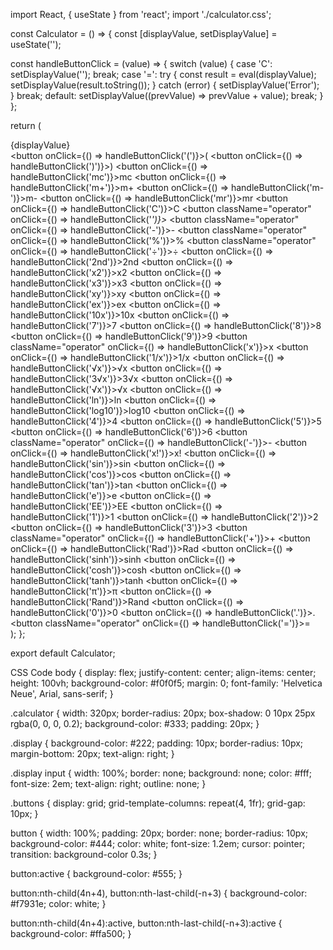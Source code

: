 import React, { useState } from 'react';
import './calculator.css';


const Calculator = () => {
  const [displayValue, setDisplayValue] = useState('');

  const handleButtonClick = (value) => {
    switch (value) {
      case 'C':
        setDisplayValue('');
        break;
      case '=':
        try {
          const result = eval(displayValue); 
          setDisplayValue(result.toString());
        } catch (error) {
          setDisplayValue('Error');
        }
        break;
      default:
        setDisplayValue((prevValue) => prevValue + value);
        break;
    }
  };

  return (
    <div className="calculator">
      <div className="display">{displayValue}</div>
      <button onClick={() => handleButtonClick('(')}>(</button>
      <button onClick={() => handleButtonClick(')')}>)</button>
      <button onClick={() => handleButtonClick('mc')}>mc</button>
      <button onClick={() => handleButtonClick('m+')}>m+</button>
      <button onClick={() => handleButtonClick('m-')}>m-</button>
      <button onClick={() => handleButtonClick('mr')}>mr</button>
      <button onClick={() => handleButtonClick('C')}>C</button>
      <button className="operator" onClick={() => handleButtonClick('*')}>*</button>
      <button className="operator" onClick={() => handleButtonClick('-')}>-</button>
      <button className="operator" onClick={() => handleButtonClick('%')}>%</button>
      <button className="operator" onClick={() => handleButtonClick('÷')}>÷</button>
      <button onClick={() => handleButtonClick('2nd')}>2nd</button>
      <button onClick={() => handleButtonClick('x2')}>x2</button>
      <button onClick={() => handleButtonClick('x3')}>x3</button>
      <button onClick={() => handleButtonClick('xy')}>xy</button>
      <button onClick={() => handleButtonClick('ex')}>ex</button>
      <button onClick={() => handleButtonClick('10x')}>10x</button>
      <button onClick={() => handleButtonClick('7')}>7</button>
      <button onClick={() => handleButtonClick('8')}>8</button>
      <button onClick={() => handleButtonClick('9')}>9</button>
      <button className="operator" onClick={() => handleButtonClick('x')}>x</button>
      <button onClick={() => handleButtonClick('1/x')}>1/x</button>
      <button onClick={() => handleButtonClick('√x')}>√x</button>
      <button onClick={() => handleButtonClick('3√x')}>3√x</button>
      <button onClick={() => handleButtonClick('√x')}>√x</button>
      <button onClick={() => handleButtonClick('ln')}>ln</button>
      <button onClick={() => handleButtonClick('log10')}>log10</button>
      <button onClick={() => handleButtonClick('4')}>4</button>
      <button onClick={() => handleButtonClick('5')}>5</button>
      <button onClick={() => handleButtonClick('6')}>6</button>
      <button className="operator" onClick={() => handleButtonClick('-')}>-</button>
      <button onClick={() => handleButtonClick('x!')}>x!</button>
      <button onClick={() => handleButtonClick('sin')}>sin</button>
      <button onClick={() => handleButtonClick('cos')}>cos</button>
      <button onClick={() => handleButtonClick('tan')}>tan</button>
      <button onClick={() => handleButtonClick('e')}>e</button>
      <button onClick={() => handleButtonClick('EE')}>EE</button>
      <button onClick={() => handleButtonClick('1')}>1</button>
      <button onClick={() => handleButtonClick('2')}>2</button>
      <button onClick={() => handleButtonClick('3')}>3</button>
      <button className="operator" onClick={() => handleButtonClick('+')}>+</button>
      <button onClick={() => handleButtonClick('Rad')}>Rad</button>
      <button onClick={() => handleButtonClick('sinh')}>sinh</button>
      <button onClick={() => handleButtonClick('cosh')}>cosh</button>
      <button onClick={() => handleButtonClick('tanh')}>tanh</button>
      <button onClick={() => handleButtonClick('π')}>π</button>
      <button onClick={() => handleButtonClick('Rand')}>Rand</button>
      <button onClick={() => handleButtonClick('0')}>0</button>
      <button onClick={() => handleButtonClick('.')}>.</button>
      <button className="operator" onClick={() => handleButtonClick('=')}>=</button>
    </div>
  );
};

export default Calculator;

CSS Code
body {
    display: flex;
    justify-content: center;
    align-items: center;
    height: 100vh;
    background-color: #f0f0f5;
    margin: 0;
    font-family: 'Helvetica Neue', Arial, sans-serif;
}

.calculator {
    width: 320px;
    border-radius: 20px;
    box-shadow: 0 10px 25px rgba(0, 0, 0, 0.2);
    background-color: #333;
    padding: 20px;
}

.display {
    background-color: #222;
    padding: 10px;
    border-radius: 10px;
    margin-bottom: 20px;
    text-align: right;
}

.display input {
    width: 100%;
    border: none;
    background: none;
    color: #fff;
    font-size: 2em;
    text-align: right;
    outline: none;
}

.buttons {
    display: grid;
    grid-template-columns: repeat(4, 1fr);
    grid-gap: 10px;
}

button {
    width: 100%;
    padding: 20px;
    border: none;
    border-radius: 10px;
    background-color: #444;
    color: white;
    font-size: 1.2em;
    cursor: pointer;
    transition: background-color 0.3s;
}

button:active {
    background-color: #555;
}

button:nth-child(4n+4),
button:nth-last-child(-n+3) {
    background-color: #f7931e;
    color: white;
}

button:nth-child(4n+4):active,
button:nth-last-child(-n+3):active {
    background-color: #ffa500;
}

